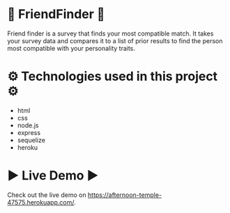 # 👫 FriendFinder 👫


Friend finder is a survey that finds your most compatible match. It takes your survey data and compares it to a list of prior results to find the person most compatible with your personality traits.  

# ⚙ Technologies used in this project ⚙
* html
* css
* node.js
* express
* sequelize
* heroku

# ▶ Live Demo ▶
Check out the live demo on https://afternoon-temple-47575.herokuapp.com/.





